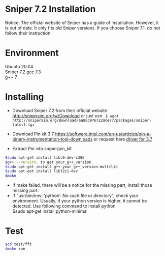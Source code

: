# Sniper 7.2 Installation
Notice: The official website of Sniper has a guide of installation. However, it is out of date. It only fits old Sniper versions. If you choose Sniper 7.1, do not follow their instruction.  

# Environment  
Ubuntu 20.04  
Sniper 7.2
gcc 7.3  
g++ 7 

# Installing
* Download Sniper 7.2 from their official website http://snipersim.org/w/Download  or just use ` $ wget http://snipersim.org/download/aa88c9767229ce77/packages/sniper-latest.tgz`

* Download Pin kit 3.7 https://software.intel.com/en-us/articles/pin-a-binary-instrumentation-tool-downloads or request here [driver for 3.7](https://drive.google.com/file/d/1KeBtlAwSmhglFz0JPi5aCRkweyylbW-w/view?usp=drive_web)
* Extract Pin into sniper/pin_kit  

```bash
$sudo apt-get install libc6-dev-i386  
$g++ --version, to get your_g++_version  
$sudo apt-get install g++-your_g++_version-multilib  
$sudo apt-get install lib32z1-dev  
$make  
```

* If make failed, there will be a notice for the missing part, install those missing part.  
* If "usr/bin/env: ‘python’: No such file or directory", check your environment. Usually, if your python version is higher, it cannot be detected. Use following command to install python  
$sudo apt-get install python-minimal  

# Test
```bash 
$cd test/fft  
$make run  
```

